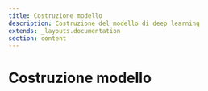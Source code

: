 ```yaml
---
title: Costruzione modello
description: Costruzione del modello di deep learning
extends: _layouts.documentation
section: content
---
```


# Costruzione modello
